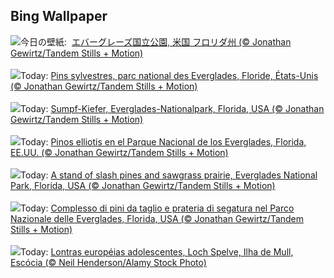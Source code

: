 ## Bing Wallpaper
![](https://www.bing.com/th?id=OHR.Everglades90th_JA-JP3090725626_UHD.jpg&w=1000)今日の壁紙: &nbsp;[エバーグレーズ国立公園, 米国 フロリダ州 (© Jonathan Gewirtz/Tandem Stills + Motion)](https://www.bing.com/th?id=OHR.Everglades90th_JA-JP3090725626_UHD.jpg)
<br><br/>
![](https://www.bing.com/th?id=OHR.Everglades90th_FR-FR1353947188_UHD.jpg&w=1000)Today: [Pins sylvestres, parc national des Everglades, Floride, États-Unis (© Jonathan Gewirtz/Tandem Stills + Motion)](https://www.bing.com/th?id=OHR.Everglades90th_FR-FR1353947188_UHD.jpg)
<br><br/>
![](https://www.bing.com/th?id=OHR.Everglades90th_DE-DE6253688442_UHD.jpg&w=1000)Today: [Sumpf-Kiefer, Everglades-Nationalpark, Florida, USA (© Jonathan Gewirtz/Tandem Stills + Motion)](https://www.bing.com/th?id=OHR.Everglades90th_DE-DE6253688442_UHD.jpg)
<br><br/>
![](https://www.bing.com/th?id=OHR.Everglades90th_ES-ES6056767360_UHD.jpg&w=1000)Today: [Pinos elliotis en el Parque Nacional de los Everglades, Florida, EE.UU. (© Jonathan Gewirtz/Tandem Stills + Motion)](https://www.bing.com/th?id=OHR.Everglades90th_ES-ES6056767360_UHD.jpg)
<br><br/>
![](https://www.bing.com/th?id=OHR.Everglades90th_EN-GB0429923413_UHD.jpg&w=1000)Today: [A stand of slash pines and sawgrass prairie, Everglades National Park, Florida, USA (© Jonathan Gewirtz/Tandem Stills + Motion)](https://www.bing.com/th?id=OHR.Everglades90th_EN-GB0429923413_UHD.jpg)
<br><br/>
![](https://www.bing.com/th?id=OHR.Everglades90th_IT-IT9833292741_UHD.jpg&w=1000)Today: [Complesso di pini da taglio e prateria di segatura nel Parco Nazionale delle Everglades, Florida, USA (© Jonathan Gewirtz/Tandem Stills + Motion)](https://www.bing.com/th?id=OHR.Everglades90th_IT-IT9833292741_UHD.jpg)
<br><br/>
![](https://www.bing.com/th?id=OHR.MullOtter_PT-BR0721243704_UHD.jpg&w=1000)Today: [Lontras européias adolescentes, Loch Spelve, Ilha de Mull, Escócia (© Neil Henderson/Alamy Stock Photo)](https://www.bing.com/th?id=OHR.MullOtter_PT-BR0721243704_UHD.jpg)
<br><br/>
